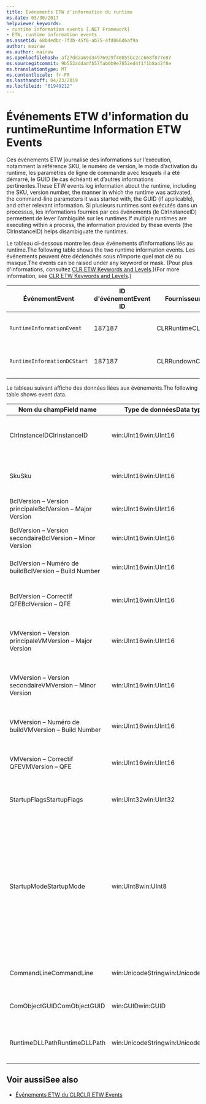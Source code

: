 ```yaml
---
title: Événements ETW d'information du runtime
ms.date: 03/30/2017
helpviewer_keywords:
- runtime information events [.NET Framework]
- ETW, runtime information events
ms.assetid: 68b4edbc-7f3b-45f6-ab75-4fd066d6af9a
author: mairaw
ms.author: mairaw
ms.openlocfilehash: af27ddaa69d34976929f40055bc2cc668f877e87
ms.sourcegitcommit: 9b552addadfb57fab0b9e7852ed4f1f1b8a42f8e
ms.translationtype: MT
ms.contentlocale: fr-FR
ms.lasthandoff: 04/23/2019
ms.locfileid: "61949212"
---
```

# <a name="runtime-information-etw-events"></a><span data-ttu-id="ad99c-102">Événements ETW d'information du runtime</span><span class="sxs-lookup"><span data-stu-id="ad99c-102">Runtime Information ETW Events</span></span>
<span data-ttu-id="ad99c-103">Ces événements ETW journalise des informations sur l’exécution, notamment la référence SKU, le numéro de version, le mode d’activation du runtime, les paramètres de ligne de commande avec lesquels il a été démarré, le GUID (le cas échéant) et d’autres informations pertinentes.</span><span class="sxs-lookup"><span data-stu-id="ad99c-103">These ETW events log information about the runtime, including the SKU, version number, the manner in which the runtime was activated, the command-line parameters it was started with, the GUID (if applicable), and other relevant information.</span></span> <span data-ttu-id="ad99c-104">Si plusieurs runtimes sont exécutés dans un processus, les informations fournies par ces événements (le ClrInstanceID) permettent de lever l’ambiguïté sur les runtimes.</span><span class="sxs-lookup"><span data-stu-id="ad99c-104">If multiple runtimes are executing within a process, the information provided by these events (the ClrInstanceID) helps disambiguate the runtimes.</span></span>  
  
 <span data-ttu-id="ad99c-105">Le tableau ci-dessous montre les deux événements d’informations liés au runtime.</span><span class="sxs-lookup"><span data-stu-id="ad99c-105">The following table shows the two runtime information events.</span></span> <span data-ttu-id="ad99c-106">Les événements peuvent être déclenchés sous n’importe quel mot clé ou masque.</span><span class="sxs-lookup"><span data-stu-id="ad99c-106">The events can be raised under any keyword or mask.</span></span> <span data-ttu-id="ad99c-107">(Pour plus d'informations, consultez [CLR ETW Keywords and Levels](../../../docs/framework/performance/clr-etw-keywords-and-levels.md).)</span><span class="sxs-lookup"><span data-stu-id="ad99c-107">(For more information, see [CLR ETW Keywords and Levels](../../../docs/framework/performance/clr-etw-keywords-and-levels.md).)</span></span>  
  
|<span data-ttu-id="ad99c-108">Événement</span><span class="sxs-lookup"><span data-stu-id="ad99c-108">Event</span></span>|<span data-ttu-id="ad99c-109">ID d'événement</span><span class="sxs-lookup"><span data-stu-id="ad99c-109">Event ID</span></span>|<span data-ttu-id="ad99c-110">Fournisseur</span><span class="sxs-lookup"><span data-stu-id="ad99c-110">Provider</span></span>|<span data-ttu-id="ad99c-111">Description</span><span class="sxs-lookup"><span data-stu-id="ad99c-111">Description</span></span>|  
|-----------|--------------|--------------|-----------------|  
|`RuntimeInformationEvent`|<span data-ttu-id="ad99c-112">187</span><span class="sxs-lookup"><span data-stu-id="ad99c-112">187</span></span>|<span data-ttu-id="ad99c-113">CLRRuntime</span><span class="sxs-lookup"><span data-stu-id="ad99c-113">CLRRuntime</span></span>|<span data-ttu-id="ad99c-114">Déclenché lorsqu’un runtime est chargé.</span><span class="sxs-lookup"><span data-stu-id="ad99c-114">Raised when a runtime is loaded.</span></span>|  
|`RuntimeInformationDCStart`|<span data-ttu-id="ad99c-115">187</span><span class="sxs-lookup"><span data-stu-id="ad99c-115">187</span></span>|<span data-ttu-id="ad99c-116">CLRRundown</span><span class="sxs-lookup"><span data-stu-id="ad99c-116">CLRRundown</span></span>|<span data-ttu-id="ad99c-117">Énumère les runtimes chargés.</span><span class="sxs-lookup"><span data-stu-id="ad99c-117">Enumerates the runtimes that are loaded.</span></span>|  
  
 <span data-ttu-id="ad99c-118">Le tableau suivant affiche des données liées aux événements.</span><span class="sxs-lookup"><span data-stu-id="ad99c-118">The following table shows event data.</span></span>  
  
|<span data-ttu-id="ad99c-119">Nom du champ</span><span class="sxs-lookup"><span data-stu-id="ad99c-119">Field name</span></span>|<span data-ttu-id="ad99c-120">Type de données</span><span class="sxs-lookup"><span data-stu-id="ad99c-120">Data type</span></span>|<span data-ttu-id="ad99c-121">Description</span><span class="sxs-lookup"><span data-stu-id="ad99c-121">Description</span></span>|  
|----------------|---------------|-----------------|  
|<span data-ttu-id="ad99c-122">ClrInstanceID</span><span class="sxs-lookup"><span data-stu-id="ad99c-122">ClrInstanceID</span></span>|<span data-ttu-id="ad99c-123">win:UInt16</span><span class="sxs-lookup"><span data-stu-id="ad99c-123">win:UInt16</span></span>|<span data-ttu-id="ad99c-124">ID unique de l'instance de CLR ou CoreCLR.</span><span class="sxs-lookup"><span data-stu-id="ad99c-124">Unique ID for the instance of CLR or CoreCLR.</span></span>|  
|<span data-ttu-id="ad99c-125">Sku</span><span class="sxs-lookup"><span data-stu-id="ad99c-125">Sku</span></span>|<span data-ttu-id="ad99c-126">win:UInt16</span><span class="sxs-lookup"><span data-stu-id="ad99c-126">win:UInt16</span></span>|<span data-ttu-id="ad99c-127">1 – Desktop CLR.</span><span class="sxs-lookup"><span data-stu-id="ad99c-127">1 – Desktop CLR.</span></span><br /><br /> <span data-ttu-id="ad99c-128">2 – CoreCLR.</span><span class="sxs-lookup"><span data-stu-id="ad99c-128">2 – CoreCLR.</span></span>|  
|<span data-ttu-id="ad99c-129">BclVersion – Version principale</span><span class="sxs-lookup"><span data-stu-id="ad99c-129">BclVersion – Major Version</span></span>|<span data-ttu-id="ad99c-130">win:UInt16</span><span class="sxs-lookup"><span data-stu-id="ad99c-130">win:UInt16</span></span>|<span data-ttu-id="ad99c-131">Version principale de mscorlib.dll.</span><span class="sxs-lookup"><span data-stu-id="ad99c-131">Major version of mscorlib.dll.</span></span>|  
|<span data-ttu-id="ad99c-132">BclVersion – Version secondaire</span><span class="sxs-lookup"><span data-stu-id="ad99c-132">BclVersion – Minor Version</span></span>|<span data-ttu-id="ad99c-133">win:UInt16</span><span class="sxs-lookup"><span data-stu-id="ad99c-133">win:UInt16</span></span>|<span data-ttu-id="ad99c-134">Numéro de la version secondaire de mscorlib.dll.</span><span class="sxs-lookup"><span data-stu-id="ad99c-134">Minor version number of mscorlib.dll.</span></span>|  
|<span data-ttu-id="ad99c-135">BclVersion – Numéro de build</span><span class="sxs-lookup"><span data-stu-id="ad99c-135">BclVersion – Build Number</span></span>|<span data-ttu-id="ad99c-136">win:UInt16</span><span class="sxs-lookup"><span data-stu-id="ad99c-136">win:UInt16</span></span>|<span data-ttu-id="ad99c-137">Numéro de build de mscorlib.dll.</span><span class="sxs-lookup"><span data-stu-id="ad99c-137">Build number of mscorlib.dll.</span></span>|  
|<span data-ttu-id="ad99c-138">BclVersion – Correctif QFE</span><span class="sxs-lookup"><span data-stu-id="ad99c-138">BclVersion – QFE</span></span>|<span data-ttu-id="ad99c-139">win:UInt16</span><span class="sxs-lookup"><span data-stu-id="ad99c-139">win:UInt16</span></span>|<span data-ttu-id="ad99c-140">Numéro de version du correctif logiciel de mscorlib.dll.</span><span class="sxs-lookup"><span data-stu-id="ad99c-140">Hotfix version number of mscorlib.dll.</span></span>|  
|<span data-ttu-id="ad99c-141">VMVersion – Version principale</span><span class="sxs-lookup"><span data-stu-id="ad99c-141">VMVersion – Major Version</span></span>|<span data-ttu-id="ad99c-142">win:UInt16</span><span class="sxs-lookup"><span data-stu-id="ad99c-142">win:UInt16</span></span>|<span data-ttu-id="ad99c-143">Version de clr.dll ou de coreclr.dll, selon la référence SKU.</span><span class="sxs-lookup"><span data-stu-id="ad99c-143">Version of clr.dll or coreclr.dll, depending on SKU.</span></span>|  
|<span data-ttu-id="ad99c-144">VMVersion – Version secondaire</span><span class="sxs-lookup"><span data-stu-id="ad99c-144">VMVersion – Minor Version</span></span>|<span data-ttu-id="ad99c-145">win:UInt16</span><span class="sxs-lookup"><span data-stu-id="ad99c-145">win:UInt16</span></span>|<span data-ttu-id="ad99c-146">Version secondaire de clr.dll ou de coreclr.dll, selon la référence SKU.</span><span class="sxs-lookup"><span data-stu-id="ad99c-146">Minor version of clr.dll or coreclr.dll, depending on SKU.</span></span>|  
|<span data-ttu-id="ad99c-147">VMVersion – Numéro de build</span><span class="sxs-lookup"><span data-stu-id="ad99c-147">VMVersion – Build Number</span></span>|<span data-ttu-id="ad99c-148">win:UInt16</span><span class="sxs-lookup"><span data-stu-id="ad99c-148">win:UInt16</span></span>|<span data-ttu-id="ad99c-149">Numéro de build de clr.dll ou de coreclr.dll.</span><span class="sxs-lookup"><span data-stu-id="ad99c-149">Build number of clr.dll or coreclr.dll.</span></span>|  
|<span data-ttu-id="ad99c-150">VMVersion – Correctif QFE</span><span class="sxs-lookup"><span data-stu-id="ad99c-150">VMVersion – QFE</span></span>|<span data-ttu-id="ad99c-151">win:UInt16</span><span class="sxs-lookup"><span data-stu-id="ad99c-151">win:UInt16</span></span>|<span data-ttu-id="ad99c-152">Numéro du correctif logiciel de clr.dll ou de coreclr.dll.</span><span class="sxs-lookup"><span data-stu-id="ad99c-152">Hotfix version number of clr.dll or coreclr.dll.</span></span>|  
|<span data-ttu-id="ad99c-153">StartupFlags</span><span class="sxs-lookup"><span data-stu-id="ad99c-153">StartupFlags</span></span>|<span data-ttu-id="ad99c-154">win:UInt32</span><span class="sxs-lookup"><span data-stu-id="ad99c-154">win:UInt32</span></span>|<span data-ttu-id="ad99c-155">Indicateurs de démarrage définis dans mscoree.h.</span><span class="sxs-lookup"><span data-stu-id="ad99c-155">Startup flags defined in mscoree.h.</span></span>|  
|<span data-ttu-id="ad99c-156">StartupMode</span><span class="sxs-lookup"><span data-stu-id="ad99c-156">StartupMode</span></span>|<span data-ttu-id="ad99c-157">win:UInt8</span><span class="sxs-lookup"><span data-stu-id="ad99c-157">win:UInt8</span></span>|<span data-ttu-id="ad99c-158">0x01 - Fichier exécutable managé.</span><span class="sxs-lookup"><span data-stu-id="ad99c-158">0x01 - Managed executable.</span></span><br /><br /> <span data-ttu-id="ad99c-159">0x02 - CLR hébergé.</span><span class="sxs-lookup"><span data-stu-id="ad99c-159">0x02 - Hosted CLR.</span></span><br /><br /> <span data-ttu-id="ad99c-160">0x04 - Code Interop managé C++.</span><span class="sxs-lookup"><span data-stu-id="ad99c-160">0x04 - C++ managed interop.</span></span><br /><br /> <span data-ttu-id="ad99c-161">0x08 - Activé pour COM.</span><span class="sxs-lookup"><span data-stu-id="ad99c-161">0x08 - COM-activated.</span></span><br /><br /> <span data-ttu-id="ad99c-162">0x10 - Autre.</span><span class="sxs-lookup"><span data-stu-id="ad99c-162">0x10 - Other.</span></span>|  
|<span data-ttu-id="ad99c-163">CommandLine</span><span class="sxs-lookup"><span data-stu-id="ad99c-163">CommandLine</span></span>|<span data-ttu-id="ad99c-164">win:UnicodeString</span><span class="sxs-lookup"><span data-stu-id="ad99c-164">win:UnicodeString</span></span>|<span data-ttu-id="ad99c-165">Non null seulement si StartupMode=0x01.</span><span class="sxs-lookup"><span data-stu-id="ad99c-165">Non-null only if StartupMode=0x01.</span></span>|  
|<span data-ttu-id="ad99c-166">ComObjectGUID</span><span class="sxs-lookup"><span data-stu-id="ad99c-166">ComObjectGUID</span></span>|<span data-ttu-id="ad99c-167">win:GUID</span><span class="sxs-lookup"><span data-stu-id="ad99c-167">win:GUID</span></span>|<span data-ttu-id="ad99c-168">Non null seulement si StartupMode=0x08.</span><span class="sxs-lookup"><span data-stu-id="ad99c-168">Non-null only if StartupMode=0x08.</span></span>|  
|<span data-ttu-id="ad99c-169">RuntimeDLLPath</span><span class="sxs-lookup"><span data-stu-id="ad99c-169">RuntimeDLLPath</span></span>|<span data-ttu-id="ad99c-170">win:UnicodeString</span><span class="sxs-lookup"><span data-stu-id="ad99c-170">win:UnicodeString</span></span>|<span data-ttu-id="ad99c-171">Chemin du fichier .dll du CLR qui a été chargé dans le processus.</span><span class="sxs-lookup"><span data-stu-id="ad99c-171">Path to the CLR .dll file that was loaded into the process.</span></span>|  
  
## <a name="see-also"></a><span data-ttu-id="ad99c-172">Voir aussi</span><span class="sxs-lookup"><span data-stu-id="ad99c-172">See also</span></span>

- [<span data-ttu-id="ad99c-173">Événements ETW du CLR</span><span class="sxs-lookup"><span data-stu-id="ad99c-173">CLR ETW Events</span></span>](../../../docs/framework/performance/clr-etw-events.md)
